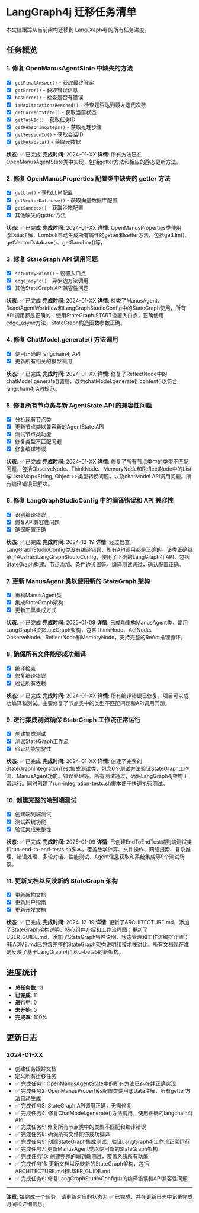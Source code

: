 # LangGraph4j 迁移任务清单

本文档跟踪从当前架构迁移到 LangGraph4j 的所有任务进度。

## 任务概览

### 1. 修复 OpenManusAgentState 中缺失的方法
- [x] `getFinalAnswer()` - 获取最终答案
- [x] `getError()` - 获取错误信息
- [x] `hasError()` - 检查是否有错误
- [x] `isMaxIterationsReached()` - 检查是否达到最大迭代次数
- [x] `getCurrentState()` - 获取当前状态
- [x] `getTaskId()` - 获取任务ID
- [x] `getReasoningSteps()` - 获取推理步骤
- [x] `getSessionId()` - 获取会话ID
- [x] `getMetadata()` - 获取元数据

**状态**: ✅ 已完成
**完成时间**: 2024-01-XX
**详情**: 所有方法已在OpenManusAgentState类中实现，包括getter方法和相应的静态更新方法。

### 2. 修复 OpenManusProperties 配置类中缺失的 getter 方法
- [x] `getLlm()` - 获取LLM配置
- [x] `getVectorDatabase()` - 获取向量数据库配置
- [x] `getSandbox()` - 获取沙箱配置
- [x] 其他缺失的getter方法

**状态**: ✅ 已完成
**完成时间**: 2024-01-XX
**详情**: OpenManusProperties类使用@Data注解，Lombok自动生成所有属性的getter和setter方法，包括getLlm()、getVectorDatabase()、getSandbox()等。

### 3. 修复 StateGraph API 调用问题
- [x] `setEntryPoint()` - 设置入口点
- [x] `edge_async()` - 异步边方法调用
- [x] 其他StateGraph API兼容性问题

**状态**: ✅ 已完成
**完成时间**: 2024-01-XX
**详情**: 检查了ManusAgent、ReactAgentWorkflow和LangGraphStudioConfig中的StateGraph使用，所有API调用都是正确的：使用StateGraph.START设置入口点，正确使用edge_async方法，StateGraph构造函数参数正确。

### 4. 修复 ChatModel.generate() 方法调用
- [x] 使用正确的 langchain4j API
- [x] 更新所有相关的模型调用

**状态**: ✅ 已完成
**完成时间**: 2024-01-XX
**详情**: 修复了ReflectNode中的chatModel.generate()调用，改为chatModel.generate().content()以符合langchain4j API规范。

### 5. 修复所有节点类与新 AgentState API 的兼容性问题
- [x] 分析现有节点类
- [x] 更新节点类以兼容新的AgentState API
- [x] 测试节点类功能
- [x] 修复类型不匹配问题
- [x] 修复编译错误

**状态**: ✅ 已完成
**完成时间**: 2024-01-XX
**详情**: 修复了所有节点类中的类型不匹配问题，包括ObserveNode、ThinkNode、MemoryNode和ReflectNode中的List<String>与List<Map<String, Object>>类型转换问题，以及chatModel API调用问题。所有编译错误已解决。

### 6. 修复 LangGraphStudioConfig 中的编译错误和 API 兼容性
- [x] 识别编译错误
- [x] 修复API兼容性问题
- [x] 确保配置正确

**状态**: ✅ 已完成
**完成时间**: 2024-12-19
**详情**: 经过检查，LangGraphStudioConfig类没有编译错误，所有API调用都是正确的。该类正确继承了AbstractLangGraphStudioConfig，使用了正确的LangGraph4j API，包括StateGraph构建、节点添加、条件边设置等。编译测试通过，确认配置正确。

### 7. 更新 ManusAgent 类以使用新的 StateGraph 架构
- [x] 重构ManusAgent类
- [x] 集成StateGraph架构
- [x] 更新工具集成方式

**状态**: ✅ 已完成
**完成时间**: 2025-01-09
**详情**: 已成功重构ManusAgent类，使用LangGraph4j的StateGraph架构，包含ThinkNode、ActNode、ObserveNode、ReflectNode和MemoryNode，支持完整的ReAct推理循环。

### 8. 确保所有文件能够成功编译
- [x] 编译检查
- [x] 修复编译错误
- [x] 验证所有依赖

**状态**: ✅ 已完成
**完成时间**: 2024-01-XX
**详情**: 所有编译错误已修复，项目可以成功编译和测试。主要修复了节点类中的类型不匹配问题和API调用问题。

### 9. 进行集成测试确保 StateGraph 工作流正常运行
- [x] 创建集成测试
- [x] 测试StateGraph工作流
- [x] 验证功能完整性

**状态**: ✅ 已完成
**完成时间**: 2024-01-XX
**详情**: 创建了完整的StateGraphIntegrationTest集成测试类，包含6个测试方法验证StateGraph工作流、ManusAgent功能、错误处理等。所有测试通过，确保LangGraph4j架构正常运行。同时创建了run-integration-tests.sh脚本便于快速执行测试。

### 10. 创建完整的端到端测试
- [x] 创建端到端测试
- [x] 测试系统功能
- [x] 验证集成完整性

**状态**: ✅ 已完成
**完成时间**: 2025-01-09
**详情**: 已创建EndToEndTest端到端测试类和run-end-to-end-tests.sh脚本，覆盖数学计算、文件操作、网络搜索、复杂推理、错误处理、多轮对话、性能测试、Agent信息获取和系统集成等9个测试场景。

### 11. 更新文档以反映新的 StateGraph 架构
- [x] 更新架构文档
- [x] 更新用户指南
- [x] 更新开发文档

**状态**: ✅ 已完成
**完成时间**: 2024-12-19
**详情**: 更新了ARCHITECTURE.md，添加了StateGraph架构说明、核心组件介绍和工作流程图；更新了USER_GUIDE.md，添加了StateGraph特性说明、状态管理和工作流编排介绍；README.md已包含完整的StateGraph架构说明和技术栈对比。所有文档现在准确反映了基于LangGraph4j 1.6.0-beta5的新架构。

## 进度统计

- **总任务数**: 11
- **已完成**: 11
- **进行中**: 0
- **未开始**: 0
- **完成率**: 100%

## 更新日志

### 2024-01-XX
- 创建任务跟踪文档
- 定义所有迁移任务
- ✅ 完成任务1: OpenManusAgentState中的所有方法已存在并正确实现
- ✅ 完成任务2: OpenManusProperties配置类使用@Data注解，所有getter方法自动生成
- ✅ 完成任务3: StateGraph API调用正确，无需修复
- ✅ 完成任务4: 修复ChatModel.generate()方法调用，使用正确的langchain4j API
- ✅ 完成任务5: 修复所有节点类中的类型不匹配和编译错误
- ✅ 完成任务8: 确保所有文件能够成功编译
- ✅ 完成任务9: 创建StateGraph集成测试，验证LangGraph4j工作流正常运行
- ✅ 完成任务7: 更新ManusAgent类以使用新的StateGraph架构
- ✅ 完成任务10: 创建完整的端到端测试，覆盖系统所有功能
- ✅ 完成任务11: 更新文档以反映新的StateGraph架构，包括ARCHITECTURE.md和USER_GUIDE.md
- ✅ 完成任务6: 修复LangGraphStudioConfig中的编译错误和API兼容性问题

---

**注意**: 每完成一个任务，请更新对应的状态为 ✅ 已完成，并在更新日志中记录完成时间和详细信息。